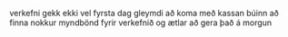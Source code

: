 verkefni gekk ekki vel fyrsta dag gleymdi að koma með kassan 
búinn að finna nokkur myndbönd fyrir verkefnið og ætlar að gera það á morgun
